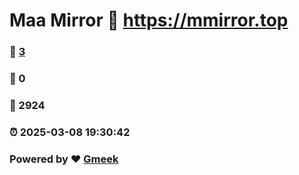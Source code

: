 # Maa Mirror :link: https://mmirror.top 
### :page_facing_up: [3](https://mmirror.top/tag.html) 
### :speech_balloon: 0 
### :hibiscus: 2924 
### :alarm_clock: 2025-03-08 19:30:42 
### Powered by :heart: [Gmeek](https://github.com/Meekdai/Gmeek)

